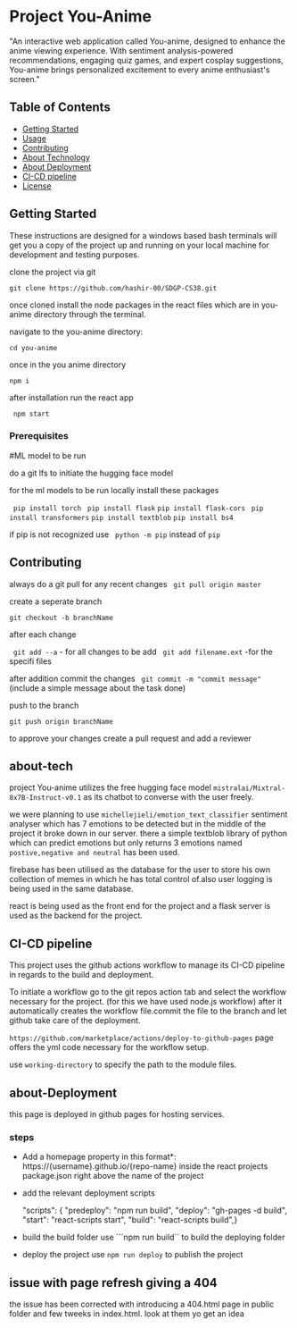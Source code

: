 # Project You-Anime

"An interactive web application called You-anime, designed to enhance the anime viewing experience. 
With sentiment analysis-powered recommendations, 
engaging quiz games, and expert cosplay suggestions, 
You-anime brings personalized excitement to every anime enthusiast's screen."

## Table of Contents

- [Getting Started](#getting-started)
- [Usage](#usage)
- [Contributing](#contributing)
- [About Technology](#about-tech)
- [About Deployment](#about-Deployment)
- [CI-CD pipeline](#about-Deployment)
- [License](#license)

## Getting Started

These instructions are designed for a windows based bash terminals will get you a copy of the project up and running on your local machine for development and testing purposes.

clone the project via git

```git clone https://github.com/hashir-00/SDGP-CS38.git```

once cloned install the node packages in the react files which are in you-anime directory through the terminal.

navigate to the you-anime directory:

```cd you-anime```

once in the you anime directory 

```npm i ```

after installation run the react app

``` npm start```

### Prerequisites

#ML model to be run

do a git lfs to initiate the hugging face model

for the ml models to be run locally install these packages

``` pip install torch```
``` pip install flask```
```pip install flask-cors```
``` pip install transformers```
```pip install textblob```
```pip install bs4```

if pip  is not recognized use 
``` python -m pip``` instead of ```pip```

## Contributing

always do a git pull for any recent changes 
``` git pull origin master```

create a seperate branch 

```git checkout -b branchName```

after each change 

``` git add --a``` - for all changes to be add
``` git add filename.ext``` -for the specifi files

after addition commit the changes
``` git commit -m "commit message"``` (include a simple message about the task done)

push to the branch 

```git push origin branchName``` 

to approve your changes create a pull request and add a reviewer 

## about-tech

project You-anime utilizes the free hugging face model ``mistralai/Mixtral-8x7B-Instruct-v0.1``
as its chatbot to converse with the user freely.

we were planning to use `michellejieli/emotion_text_classifier` sentiment analyser which has 7 emotions to be detected but in the middle of the project it broke down in our server.
there a simple textblob library of python which can predict emotions but only returns 3 emotions named `postive,negative and neutral` has been used.

firebase has been utilised as the database for the user to store his own collection of memes in which he has total control of.also user logging is being used in the same database.

react is being used as the front end for the project and a flask server is used as the backend for the project.

## CI-CD pipeline

This project uses the github actions workflow to manage its CI-CD pipeline in regards to the build and deployment.

To initiate a workflow go to the git repos action tab and select the workflow necessary for the project.
(for this we have used node.js workflow)
after it automatically creates the workflow file.commit the file to the branch and let github take care of the deployment.
 
 `https://github.com/marketplace/actions/deploy-to-github-pages` page offers the yml code necessary for the workflow setup.

 use `working-directory` to specify the path to the module files.

## about-Deployment

this page is deployed in github pages for  hosting services.

### steps
- Add a homepage property in this format*: https://{username}.github.io/{repo-name}
    inside the react projects package.json right above the name of the project
- add the relevant deployment scripts
    
    "scripts": {
    "predeploy": "npm run build",
    "deploy": "gh-pages -d build",
    "start": "react-scripts start",
    "build": "react-scripts build",} 
- build the build folder
    use ```npm run build`` to build the deploying folder
- deploy the project 
    use ```npm run deploy``` to publish the project

## issue with page refresh giving a 404 
the issue has been corrected with introducing a 404.html page in public folder and few tweeks in index.html. look at them yo get an idea


